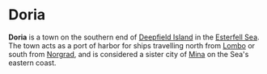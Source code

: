 # Doria

**Doria** is a town on the southern end of [Deepfield Island](../../../ch-4-esterfell-gazetteer/lenya/esterfell-sea/deepfield-island.md) in the [Esterfell Sea](../../../ch-4-esterfell-gazetteer/lenya/esterfell-sea/esterfell-sea.md). The town acts as a port of harbor for ships travelling north from [Lombo](lombo.md) or south from [Norgrad](norgrad.md), and is considered a sister city of [Mina](mina.md) on the Sea's eastern coast.
